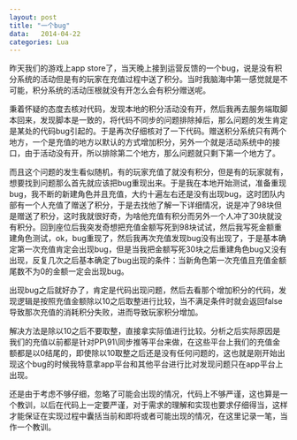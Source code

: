 ```yaml
---
layout: post
title: "一个bug"
data:   2014-04-22
categories: Lua
---
```


昨天我们的游戏上app store了，当天晚上接到运营反馈的一个bug，说是没有积分系统的活动但是有的玩家在充值过程中送了积分。当时我脑海中第一感觉就是不可能，积分系统的活动压根就没有开怎么会有积分赠送呢。
 
秉着怀疑的态度去核对代码，发现本地的积分活动没有开，然后我再去服务端取脚本回来，发现脚本是一致的，将代码不同步的问题排除掉后，那么问题的发生肯定是某处的代码bug引起的。于是再次仔细核对了一下代码。赠送积分系统只有两个地方，一个是充值的地方以默认的方式增加积分，另外一个就是活动系统中的接口，由于活动没有开，所以排除第二个地方，那么问题就只剩下第一个地方了。

而且这个问题的发生看似随机，有的玩家充值了就没有积分，但是有的玩家就有，想要找到问题那么首先就应该把bug重现出来。于是我在本地开始测试，准备重现bug，我不断的新建角色并且充值，大约十遍左右还是没有出现bug，这时团队内部有一个人充值了赠送了积分，于是去找他了解一下详细情况，说是冲了98块但是赠送了积分，这时我就很好奇，为啥他充值有积分而另外一个人冲了30块就没有积分。回到座位后我突发奇想把充值金额写死到98块试试，然后我写死金额重建角色测试，ok，bug重现了，然后我再次充值发现bug没有出现了，于是基本确定第一次充值肯定会出现bug，但是当我把金额写死30块之后重建角色bug又没有出现，反复几次之后基本确定了bug出现的条件：当新角色第一次充值且充值金额尾数不为0的金额一定会出现bug。

出现bug之后就好办了，肯定是代码出现问题，然后去看那个增加积分的代码，发现逻辑是按照充值金额除以10之后取整进行比较，当不满足条件时就会返回false导致那次充值的消耗积分失败，进而导致玩家积分增加。

解决方法是除以10之后不要取整，直接拿实际值进行比较。分析之后实际原因是我们的充值以前都是针对PP\91\同步推等平台来做，在这些平台上我们的充值金额都是以0结尾的，即使除以10取整之后还是没有任何问题的，这也就是刚开始出现这个bug的时候我特意拿app平台和其他平台进行比对发现问题只在app平台上出现。

还是由于考虑不够仔细，忽略了可能会出现的情况，代码上不够严谨，这也算是一个教训，以后在代码上一定要严谨，对于需求的理解和实现也要求仔细得当，这样才能保证在实现过程中囊括当前和即将或者可能出现的情况，在这里记录一笔，当作一个教训。